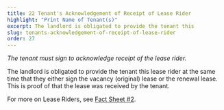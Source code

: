 ```yaml
---
title: 22 Tenant's Acknowledgement of Receipt of Lease Rider
highlight: "Print Name of Tenant(s)"
excerpt: The landlord is obligated to provide the tenant this
slug: tenants-acknowledgement-of-receipt-of-lease-rider
order: 27
---
```


_The tenant must sign to acknowledge receipt of the lease rider._

The landlord is obligated to provide the tenant this lease rider at the same time that they either sign the vacancy (original) lease or the renewal lease. This is proof of that the lease was received by the tenant.

For more on Lease Riders, see [Fact Sheet #2](https://hcr.ny.gov/system/files/documents/2018/09/orafac2.pdf).
